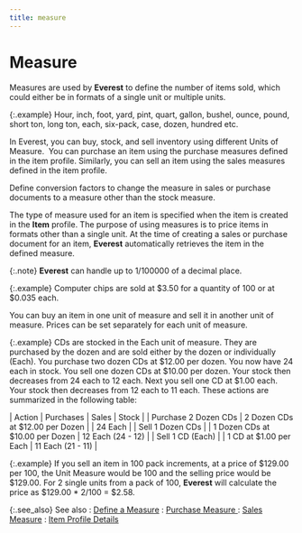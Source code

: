 ```yaml
---
title: measure
---
```


# Measure


Measures are used by **Everest**  to define the number of items sold, which could either be in formats of  a single unit or multiple units.


{:.example}
Hour, inch, foot, yard, pint, quart, gallon,  bushel, ounce, pound, short ton, long ton, each, six-pack, case, dozen,  hundred etc.


In Everest, you can buy, stock, and sell inventory using different Units  of Measure.  You  can purchase an item using the purchase measures defined in the item profile.  Similarly, you can sell an item using the sales measures defined in the  item profile.


Define conversion factors to change the measure in sales or purchase  documents to a measure other than the stock measure.


The type of measure used for an item is specified when the item is created  in the **Item** profile. The purpose  of using measures is to price items in formats other than a single unit.  At the time of creating a sales or purchase document for an item, **Everest** automatically retrieves the  item in the defined measure.


{:.note}
**Everest** can handle up to 1/100000  of a decimal place.


{:.example}
Computer chips are sold at $3.50 for a quantity of 100 or at $0.035  each.


You can buy an item in one unit of measure and sell it in another unit  of measure. Prices can be set separately for each unit of measure.


{:.example}
CDs are stocked in the Each unit of measure.  They are purchased by the dozen and are sold either by the dozen or individually  (Each). You purchase two dozen CDs at $12.00 per dozen. You now have 24  each in stock. You sell one dozen CDs at $10.00 per dozen. Your stock  then decreases from 24 each to 12 each. Next you sell one CD at $1.00  each. Your stock then decreases from 12 each to 11 each. These actions  are summarized in the following table:


| Action | Purchases | Sales | Stock |
| Purchase 2 Dozen CDs | 2 Dozen CDs at $12.00 per Dozen |  | 24 Each |
| Sell 1 Dozen CDs |  | 1 Dozen CDs at $10.00 per Dozen | 12 Each (24 - 12) |
| Sell 1 CD (Each) |  | 1 CD at $1.00 per Each | 11 Each (21 - 11) |



{:.example}
If you sell an item in 100 pack increments,  at a price of $129.00 per 100, the Unit Measure would be 100 and the selling  price would be $129.00. For 2 single units from a pack of 100, **Everest**  will calculate the price as $129.00 \* 2/100 = $2.58.


{:.see_also}
See also
: [Define a Measure]({{site.mi_baseurl}}/item-profile-details/measure/setting_up_a_measure.html)
: [Purchase Measure ]({{site.mi_baseurl}}/item-profile-details/other-items-information/purchase/measure_pur.html)
: [Sales  Measure]({{site.mi_baseurl}}/item-profile-details/other-items-information/sales/sales_measure_sales_info_item_profile.html)
: [Item Profile  Details]({{site.mi_baseurl}}/item-profile-details/item_profile_details.html)
